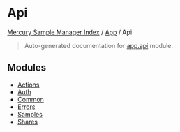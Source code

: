 # Api

[Mercury Sample Manager Index](../../README.md#mercury-sample-manager-index) /
[App](../index.md#app) /
Api

> Auto-generated documentation for [app.api](https://github.com/HolgerGraef/MSM/blob/master/app/api/__init__.py) module.

## Modules

- [Actions](./actions.md)
- [Auth](./auth.md)
- [Common](./common.md)
- [Errors](./errors.md)
- [Samples](./samples.md)
- [Shares](./shares.md)

